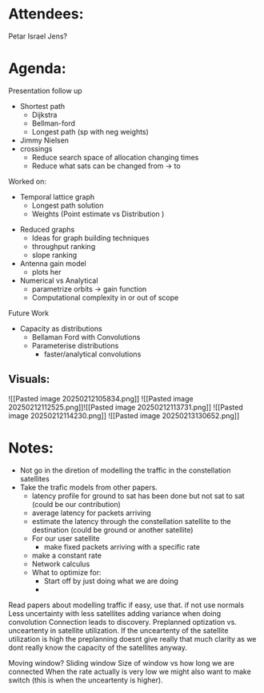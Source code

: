 
# Attendees:
Petar
Israel
Jens?

# Agenda:
Presentation follow up
- Shortest path 
	- Dijkstra
	- Bellman-ford
	- Longest path (sp with neg weights)
- Jimmy Nielsen 
- crossings
	- Reduce search space of allocation changing times
	- Reduce what sats can be changed from -> to

Worked on:
- Temporal lattice graph
	- Longest path solution
	- Weights (Point estimate vs Distribution )
* Reduced graphs
	* Ideas for graph building techniques
	* throughput ranking 
	* slope ranking
* Antenna gain model
	* plots her
* Numerical vs Analytical
	* parametrize orbits -> gain function
	* Computational complexity in or out of scope

Future Work
- Capacity as distributions
	- Bellaman Ford with Convolutions
	- Parameterise distributions
		- faster/analytical convolutions

## Visuals:
![[Pasted image 20250212105834.png]]
![[Pasted image 20250212112525.png]]![[Pasted image 20250212113731.png]]
![[Pasted image 20250212114230.png]]
![[Pasted image 20250213130652.png]]
# Notes:
- Not go in the diretion of modelling the traffic in the constellation satellites
- Take the trafic models from other papers. 
	- latency profile for ground to sat has been done but not sat to sat (could be our contribution)
	- average latency for packets arriving 
	- estimate the latency through the constellation satellite to the destination (could be ground or another satellite)
	- For our user satellite 
		- make fixed packets arriving with a specific rate 
	- make a constant rate 
	- Network calculus 
	- What to optimize for:
		- Start off by just doing what we are doing
		- 

Read papers about modelling traffic if easy, use that. if not use normals
Less uncertainty with less satellites adding variance when doing convolution 
Connection leads to discovery. 
Preplanned optization vs. unceartenty in satellite utilization. If the unceartenty of the satellite utilization is high the preplanning doesnt give really that much clarity as we dont really know the capacity of the satellites anyway. 

Moving window?
Sliding window 
Size of window vs how long we are connected
When the rate actually is very low we might also want to make switch (this is when the unceartenty is higher). 


